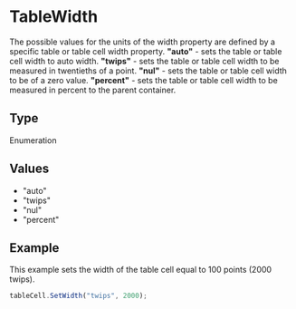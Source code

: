 # TableWidth

The possible values for the units of the width property are defined by a specific table or table cell width property.**"auto"** - sets the table or table cell width to auto width.**"twips"** - sets the table or table cell width to be measured in twentieths of a point.**"nul"** - sets the table or table cell width to be of a zero value.**"percent"** - sets the table or table cell width to be measured in percent to the parent container.

## Type

Enumeration

## Values

- "auto"
- "twips"
- "nul"
- "percent"


## Example

This example sets the width of the table cell equal to 100 points (2000 twips).

```javascript editor-xlsx
tableCell.SetWidth("twips", 2000);
```
